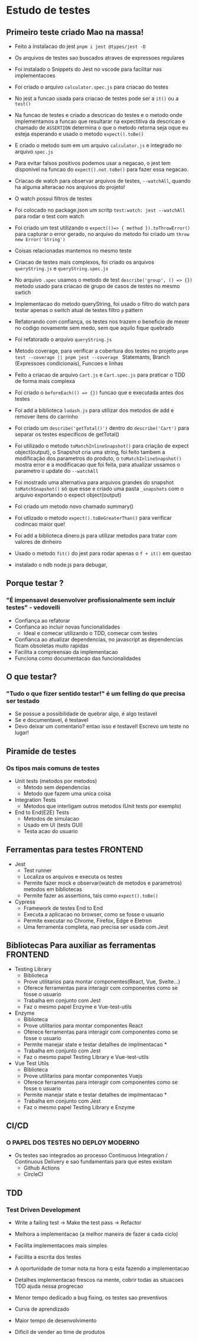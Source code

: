 # Estudo de testes

## Primeiro teste criado Mao na massa!

- Feito a instalacao do jest `pnpm i jest @types/jest -D`
- Os arquivos de testes sao buscados atraves de expressoes regulares
- Foi instalado o Snippets do Jest no vscode para facilitar nas implementacoes
- Foi criado o arquivo `calculator.spec.js` para criacao do testes
- No jest a funcao usada para criacao de testes pode ser a `it()` ou a `test()`
- Na funcao de testes e criado a descricao do testes e o metodo onde implementamos a funcao que resultarar na expectitiva da descricao e chamado de `ASSERTION`
  determina o que o metodo retorna seja oque eu esteja esperando e usado o metodo `expect().toBe()`
- E criado o metodo sum em um arquivo `calculator.js` e integrado no arquivo `spec.js`
- Para evitar falsos positivos podemos usar a negacao, o jest tem disponivel na funcao do `expect().not.toBe()` para fazer essa negacao.
- Criacao de watch para observar arquivos de testes, `--watchAll`, quando ha alguma alteracao nos arquivos do projeto!
- O watch possui filtros de testes
- Foi colocado no package.json um scritp `test:watch: jest --watchAll` para rodar o test com watch

- Foi criado um test utilizando o `expect(()=> { method }).toThrowError()` para capturar o error gerado, no arquivo do metodo foi criado um `throw new Error('String')`
- Coisas relacionadas mantemos no mesmo teste

- Criacao de testes mais complexos, foi criado os arquivos `queryString.js` e `queryString.spec.js`
- No arquivo `.spec` usamos o metodo de test `describe('group', () => {})` metodo usado para criacao de grupo de casos de testes no mesmo swtich

- Implementacao do metodo queryString, foi usado o filtro do watch para testar apenas o switch atual de testes filtro `p` pattern

- Refatorando com confiança, os testes nos trazem o beneficio de mexer no codigo novamente sem medo, sem que aquilo fique quebrado
- Foi refatorado o arquivo `queryString.js`

- Metodo coverage, para verificar a cobertura dos testes no projeto `pnpm test --coverage || pnpm jest --coverage ` Statemants, Branch (Expressoes condicionais), Funcoes e linhas

- Feito a criacao de arquivo `Cart.js` e `Cart.spec.js` para praticar o TDD de forma mais complexa
- Foi criado o `beforeEach(() => {})` funcao que e executada antes dos testes

- Foi add a biblioteca `lodash.js` para utilizar dos metodos de add e remover itens do carrinho

- Foi criado um `describe('getTotal()')` dentro do `describe('Cart')` para separar os testes especificos de getTotal()
- Foi utilizado o metodo `toMatchInlineSnapshot()` para criação de expect object(output), o Snapshot cria uma string, foi feito tambem a modificação dos parametros do produto, o `toMatchInlineSnapshot()` mostra error e a modificacao que foi feita, para atualizar ussamos o parametro `U` update do `--watchAll`
- Foi mostrado uma alternativa para arquivos grandes do snapshot `toMatchSnapshot()` só que esse e criado uma pasta `_snapshots` com o arquivo exportando o expect object(output)
- Foi criado um metodo novo chamado summary()
- Foi utlizado o metodo `expect().toBeGreaterThan()` para verificar codincao maior que!
- Foi add a biblioteca dinero.js para utilizar metodos para tratar com valores de dinheiro

- Usado o metodo `fit()` do jest para rodar apenas o `f + it()` em questao

- instalado o ndb node.js para debugar,

## Porque testar ?

### "É impensavel desenvolver profissionalmente sem incluir testes" - vedovelli

- Confiança ao refatorar
- Confianca ao incluir novas funcionalidades
  - Ideal e comecar utilizando o TDD, comecar com testes
- Confianca ao atualizar dependencias, no javascript as dependencias ficam obsoletas muito rapidas
- Facilita a compreensao da implementacao
- Funciona como documentacao das funcionalidades

## O que testar?

### "Tudo o que fizer sentido testar!" é um felling do que precisa ser testado

- Se possue a possibilidade de quebrar algo, é algo testavel
- Se e documentavel, é testavel
- Devo deixar um comentario? entao isso e testavel! Escrevo um teste no lugar!

## Piramide de testes

### Os tipos mais comuns de testes

- Unit tests (metodos por metodos)
  - Metodo sem dependencias
  - Metodo que fazem uma unica coisa
- Integration Tests
  - Metodos que interligam outros metodos (Unit tests por exemplo)
- End to End(E2E) Tests
  - Metodos de simulacao
  - Usado em UI (tests GUI)
  - Testa acao do usuario

## Ferramentas para testes FRONTEND

- Jest
  - Test runner
  - Localiza os arquivos e executa os testes
  - Permite fazer mock e observar(watch de metodos e parametros) metodos em bibliotecas
  - Permite fazer as assertions, tais como `expect().toBe()`
- Cypress
  - Framework de testes End to End
  - Executa a aplicacao no browser, como se fosse o usuario
  - Permite executar no Chrome, Firefox, Edge e Eletron
  - Uma ferramenta completa, nao precisa ser usada com Jest

## Bibliotecas Para auxiliar as ferramentas FRONTEND

- Testing Library
  - Biblioteca
  - Prove utilitarios para montar componentes(React, Vue, Svelte...)
  - Oferece ferramentas para interagir com componentes como se fosse o usuario
  - Trabalha em conjunto com Jest
  - Faz o mesmo papel Enzyme e Vue-test-utils
- Enzyme
  - Biblioteca
  - Prove utilitarios para montar componentes React
  - Oferece ferramentas para interagir com componentes como se fosse o usuario
  - Permite manejar state e testar detalhes de implmentacao \*
  - Trabalha em conjunto com Jest
  - Faz o mesmo papel Testing Library e Vue-test-utils
- Vue Test Utils
  - Biblioteca
  - Prove utilitarios para montar componentes Vuejs
  - Oferece ferramentas para interagir com componentes como se fosse o usuario
  - Permite manejar state e testar detalhes de implmentacao \*
  - Trabalha em conjunto com Jest
  - Faz o mesmo papel Testing Library e Enzyme

## CI/CD

### O PAPEL DOS TESTES NO DEPLOY MODERNO

- Os testes sao integrados ao processo Continuous Integration / Continuous Delivery e sao
  fundamentais para que estes existam
  - Github Actions
  - CircleCI

## TDD

### Test Driven Development

- Write a failing test -> Make the test pass -> Refactor

- Melhora a implementacao (a melhor maneira de fazer a cada ciclo)
- Facilita implementacoes mais simples
- Facilita a escrita dos testes
- A oportunidade de tomar nota na hora q esta fazendo a implementacao
- Detalhes implementacao frescos na mente, cobrir todas as situacoes TDD ajuda nessa progrecao
- Menor tempo dedicado a bug fixing, os testes sao preventivos
- Curva de aprendizado
- Maior tempo de desenvolvimento
- Dificil de vender ao time de produtos
